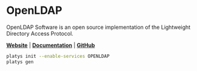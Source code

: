 # OpenLDAP

OpenLDAP Software is an open source implementation of the Lightweight Directory Access Protocol. 

**[Website](https://www.openldap.org/)** | **[Documentation](https://www.openldap.org/doc/admin26/quickstart.html)** | **[GitHub](https://github.com/openldap/openldap)**

```bash
platys init --enable-services OPENLDAP
platys gen
```

